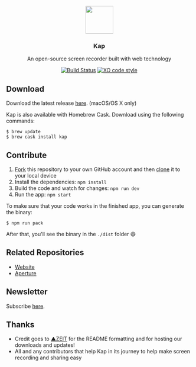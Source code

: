 <p align="center">
  <img src="https://getkap.co/images/favicon/kap.svg" height="75">
  <h3 align="center">Kap</h3>
  <p align="center">An open-source screen recorder built with web technology<p>
  <p align="center"><a href="https://travis-ci.org/wulkano/kap"><img src="https://travis-ci.org/wulkano/kap.svg?branch=master" alt="Build Status"></a> <a href="https://github.com/sindresorhus/xo"><img src="https://img.shields.io/badge/code_style-XO-5ed9c7.svg" alt="XO code style"></a></p>
</p>

## Download
Download the latest release [here](https://getkap.co/download). (macOS/OS X only)

Kap is also available with Homebrew Cask. Download using the following commands:
```
$ brew update
$ brew cask install kap
```

## Contribute

1. [Fork](https://help.github.com/articles/fork-a-repo/) this repository to your own GitHub account and then [clone](https://help.github.com/articles/cloning-a-repository/) it to your local device
2. Install the dependencies: `npm install`
3. Build the code and watch for changes: `npm run dev`
4. Run the app: `npm start`

To make sure that your code works in the finished app, you can generate the binary:

```
$ npm run pack
```

After that, you'll see the binary in the `./dist` folder :smile:

## Related Repositories
- [Website](https://github.com/wulkano/kap-website)
- [Aperture](https://github.com/wulkano/aperture)

## Newsletter
Subscribe [here](http://eepurl.com/ch90_1).

## Thanks
- Credit goes to [▲ZEIT](https://github.com/zeit) for the README formatting and for hosting our downloads and updates!
- All and any contributors that help Kap in its journey to help make screen recording and sharing easy
